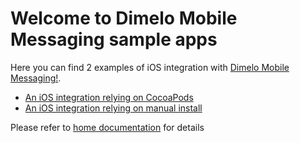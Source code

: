 # Welcome to Dimelo Mobile Messaging sample apps

Here you can find 2 examples of iOS integration with [Dimelo Mobile Messaging!](http://mobilemessaging.dimelo.com).

- [An iOS integration relying on CocoaPods](https://github.com/dimelo/Dimelo-iOS-SampleApp/tree/master/CocoaPods%20Install)
- [An iOS integration relying on manual install](https://github.com/dimelo/Dimelo-iOS-SampleApp/tree/master/Manual%20Install)

Please refer to [home documentation](http://mobilemessaging.dimelo.com) for details
